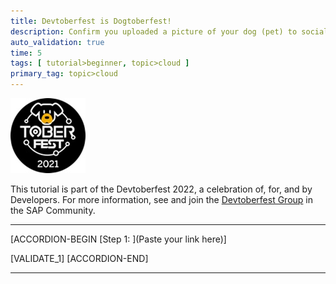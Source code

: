 ```yaml
---
title: Devtoberfest is Dogtoberfest!
description: Confirm you uploaded a picture of your dog (pet) to social media for Dogtoberfest.
auto_validation: true
time: 5
tags: [ tutorial>beginner, topic>cloud ]
primary_tag: topic>cloud
---
```


![Devtoberfest](Dogtoberfest.jpg)

This tutorial is part of the Devtoberfest 2022, a celebration of, for, and by Developers. For more information, see and join the [Devtoberfest Group](https://groups.community.sap.com/t5/devtoberfest/gh-p/Devtoberfest) in the SAP Community.

---

[ACCORDION-BEGIN [Step 1: ](Paste your link here)]



[VALIDATE_1]
[ACCORDION-END]

---
